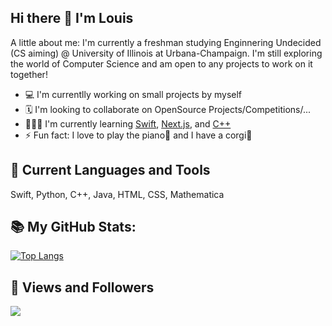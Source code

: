 ## Hi there 👋 I'm Louis

A little about me: I'm currently a freshman studying Enginnering Undecided (CS aiming) @ University of Illinois at Urbana-Champaign.
I'm still exploring the world of Computer Science and am open to any projects to work on it together!

- 💻 I'm currentlly working on small projects by myself
- 🗓 I'm looking to collaborate on OpenSource Projects/Competitions/...
- 👨🏻‍💻 I'm currently learning [Swift](https://www.swift.org/about/), [Next.js](https://nextjs.org), and [C++](https://en.wikipedia.org/wiki/C%2B%2B)
- ⚡️ Fun fact: I love to play the piano🎹 and I have a corgi🐾

## 🚀 Current Languages and Tools
Swift, Python, C++, Java, HTML, CSS, Mathematica

## 📚 My GitHub Stats:

[![Top Langs](https://github-readme-stats.vercel.app/api/top-langs/?username=louisunlimited&layout=compact)](https://github.com/anuraghazra/github-readme-stats)


## 👀 Views and Followers
<a href="https://github.com/Meghna-DAS/github-profile-views-counter">
    <img src="https://komarev.com/ghpvc/?username=louisunlimited">
</a>
<!--
**louisunlimited/louisunlimited** is a ✨ _special_ ✨ repository because its `README.md` (this file) appears on your GitHub profile.

Here are some ideas to get you started:

- 🔭 I’m currently working on ...
- 🌱 I’m currently learning ...
- 👯 I’m looking to collaborate on ...
- 🤔 I’m looking for help with ...
- 💬 Ask me about ...
- 📫 How to reach me: ...
- 😄 Pronouns: ...
- ⚡ Fun fact: ...
-->
